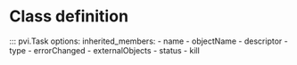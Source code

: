 # Class definition

::: pvi.Task
    options:
        inherited_members:
            - name
            - objectName
            - descriptor
            - type
            - errorChanged
            - externalObjects
            - status
            - kill
